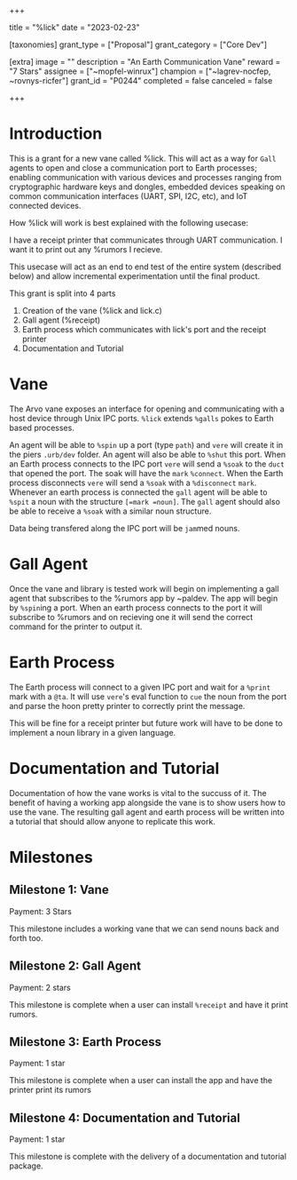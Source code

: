 +++

title = "%lick"
date = "2023-02-23"

[taxonomies]
grant_type = ["Proposal"]
grant_category = ["Core Dev"]

[extra]
image = ""
description = "An Earth Communication Vane"
reward = "7 Stars"
assignee = ["~mopfel-winrux"]
champion = ["~lagrev-nocfep, ~rovnys-ricfer"]
grant_id = "P0244"
completed = false
canceled = false

+++

# Introduction
This is a grant for a new vane called %lick. This will act as a way for `Gall` agents to open and close a communication port to Earth processes; enabling communication with various devices and processes  ranging from cryptographic hardware keys and dongles, embedded devices speaking on common communication interfaces (UART, SPI, I2C, etc), and IoT connected devices. 

How %lick will work is best explained with the following usecase:

I have a receipt printer that communicates through UART communication. I want it to print out any %rumors I recieve.

This usecase will act as an end to end test of the entire system (described below) and allow incremental experimentation until the final product.

This grant is split into 4 parts

1. Creation of the vane (%lick and lick.c)
2. Gall agent (%receipt)
3. Earth process which communicates with lick's port and the receipt printer
4. Documentation and Tutorial

# Vane
The Arvo vane exposes an interface for opening and communicating with a host device through Unix IPC ports. `%lick` extends `%galls` pokes to Earth based processes.

An agent will be able to `%spin` up a port (type `path`) and `vere` will create it in the piers `.urb/dev` folder. An agent will also be able to `%shut` this port. When an Earth process connects to the IPC port `vere` will send a `%soak` to the `duct` that opened the port. The soak will have the `mark` `%connect`. When the Earth process disconnects `vere` will send a `%soak` with a `%disconnect` `mark`. Whenever an earth process is connected the `gall` agent will be able to `%spit` a noun with the structure `[=mark =noun]`. The `gall` agent should also be able to receive a `%soak` with a similar noun structure. 

Data being transfered along the IPC port will be `jam`med nouns.


# Gall Agent
Once the vane and library is tested work will begin on implementing a gall agent that subscribes to the %rumors app by ~paldev. The app will begin by `%spin`ing a port. When an earth process connects to the port it will subscribe to %rumors and on recieving one it will send the correct command for the printer to output it.

# Earth Process

The Earth process will connect to a given IPC port and wait for a `%print` mark with a `@ta`. It will use `vere`'s eval function to `cue` the noun from the port and parse the hoon pretty printer to correctly print the message.

This will be fine for a receipt printer but future work will have to be done to implement a noun library in a given language. 

# Documentation and Tutorial
Documentation of how the vane works is vital to the succuss of it. The benefit of having a working app alongside the vane is to show users how to use the vane. The resulting gall agent and earth process will be written into a tutorial that should allow anyone to replicate this work.


# Milestones

## Milestone 1: Vane
Payment: 3 Stars

This milestone includes a working vane that we can send nouns back and forth too.


## Milestone 2: Gall Agent
Payment: 2 stars

This milestone is complete when a user can install `%receipt` and have it print rumors.

## Milestone 3: Earth Process
Payment: 1 star

This milestone is complete when a user can install the app and have the printer print its rumors


## Milestone 4: Documentation and Tutorial
Payment: 1 star

This milestone is complete with the delivery of a documentation and tutorial package.

